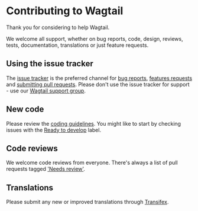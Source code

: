 # Contributing to Wagtail

Thank you for considering to help Wagtail.

We welcome all support, whether on bug reports, code, design, reviews, tests, 
documentation, translations or just feature requests.

## Using the issue tracker

The [issue tracker](https://github.com/torchbox/wagtail/issues) is
the preferred channel for [bug reports](#bugs), [features requests](#features)
and [submitting pull requests](#pull-requests). Please don't use the issue tracker
for support - use our [Wagtail support group](https://groups.google.com/forum/#!forum/wagtail).

## New code

Please review the 
[coding guidelines](http://docs.wagtail.io/en/latest/contributing/developing.html#coding-guidelines). 
You might like to start by checking issues with the 
[Ready to develop](https://github.com/torchbox/wagtail/issues?q=is%3Aopen+is%3Aissue+label%3A%22Ready+to+develop%21%22) label.

## Code reviews

We welcome code reviews from everyone. There's always a list of pull requests tagged ['Needs review'](https://github.com/torchbox/wagtail/pulls?q=is%3Apr+is%3Aopen+label%3A%22Needs+review%22).

## Translations

Please submit any new or improved translations through [Transifex](https://www.transifex.com/projects/p/wagtail/).
